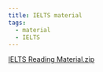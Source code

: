 ```yaml
---
title: IELTS material
tags:
  - material
  - IELTS
---
```


[IELTS Reading Material.zip](https://pinktalk.online/warehouse/attachments/reading_3_4_ieltsonlinetests.com_reading_3_4.zip)